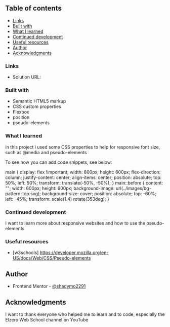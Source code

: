 ## Table of contents

- [Links](#links)
- [Built with](#built-with)
- [What I learned](#what-i-learned)
- [Continued development](#continued-development)
- [Useful resources](#useful-resources)
- [Author](#author)
- [Acknowledgments](#acknowledgments)

### Links

- Solution URL:

### Built with

- Semantic HTML5 markup
- CSS custom properties
- Flexbox
- position
- pseudo-elements

### What I learned

in this project i used some CSS properties to help for responsive font size, such as @media
and pseudo-elements

To see how you can add code snippets, see below:

main {
display: flex !important;
width: 800px;
height: 600px;
flex-direction: column;
justify-content: center;
align-items: center;
position: absolute;
top: 50%;
left: 50%;
transform: translate(-50%, -50%);
}
main::before {
content: "";
width: 600px;
height: 600px;
background-image: url(../images/bg-pattern-top.svg);
background-size: cover;
position: absolute;
top: -60%;
left: -45%;
transform: scale(1.4) rotate(353deg);
}

### Continued development

I want to learn more about responsive websites and how to use the pseudo-elements

### Useful resources

- [w3schools] https://developer.mozilla.org/en-US/docs/Web/CSS/Pseudo-elements

## Author

- Frontend Mentor - [@shadymo2291](https://www.frontendmentor.io/profile/shadymo2291)

## Acknowledgments

I want to thank everyone who helped me to learn and to code, especially the Elzero Web School channel on YouTube
